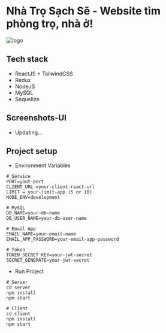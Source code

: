 # Nhà Trọ Sạch Sẽ - Website tìm phòng trọ, nhà ở!

![logo](https://res.cloudinary.com/ltnkiet/image/upload/v1703661380/nhatrosachse/logo_ntss_tezyvz.png)


## Tech stack

- ReactJS + TailwindCSS
- Redux
- NodeJS
- MySQL
- Sequelize

## Screenshots-UI

- Updating...

## Project setup

- Environment Variables

```
# Service
PORT=yout-port
CLIENT_URL =your-client-react-url
LIMIT = your-limit-app (5 or 10)
NODE_ENV=development

# MySQL
DB_NAME=your-db-name
DB_USER_NAME=your-db-user-name

# Email App
EMAIL_NAME=your-email-name
EMAIL_APP_PASSWORD=your-email-app-password

# Token
TOKEN_SECRET_KEY=your-jwt-secret
SECRET_GENERATE=your-jwt-secret

```

- Run Project

```
# Server
cd server
npm install
npm start

# Client
cd client
npm install
npm start

```
